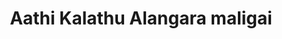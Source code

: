 ---
title: "Aathi Kalathu Alangara maligai"
url: /pudukkottai/aathi-kalathu-alangara-maligai/
shop: clothes
---